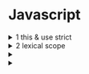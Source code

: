 # Javascript
<details>
  <summary>1 this & use strict</summary>

  ### 코드
  ```js
  'use strict';

  function foo() {
    console.log(this);
  }
  ```

  ```js
  function foo() {
    console.log(this);
  }
  ```
  ### 정답
  ```js
  ```
</details>

<details>
  <summary>2 lexical scope </summary>

  ### 코드
  ```js
  function init() {
    let x = 10;
  
    button.addEventListener(() => {
      console.log(x);
      console.log(this);
    });

    x = 20;
  }
  ```
  ### 정답
  ```js
  ```
</details>

<details>
  <summary></summary>

  ### 코드
  ```js
  ```
  ### 정답
  ```js
  ```
</details>

<details>
  <summary></summary>

  ### 코드
  ```js
  ```
  ### 정답
  ```js
  ```
</details>

